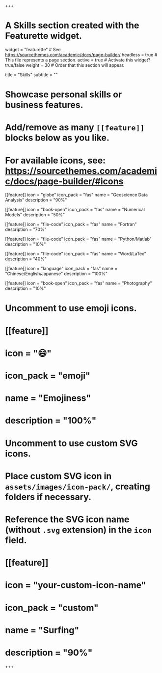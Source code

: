 +++
# A Skills section created with the Featurette widget.
widget = "featurette"  # See https://sourcethemes.com/academic/docs/page-builder/
headless = true  # This file represents a page section.
active = true  # Activate this widget? true/false
weight = 30  # Order that this section will appear.

title = "Skills"
subtitle = ""

# Showcase personal skills or business features.
# 
# Add/remove as many `[[feature]]` blocks below as you like.
# 
# For available icons, see: https://sourcethemes.com/academic/docs/page-builder/#icons

[[feature]]
  icon = "globe"
  icon_pack = "fas"
  name = "Geoscience Data Analysis"
  description = "90%"

[[feature]]
  icon = "book-open"
  icon_pack = "fas"
  name = "Numerical Models"
  description = "50%"  

[[feature]]
  icon = "file-code"
  icon_pack = "fas"
  name = "Fortran"
  description = "70%"
 
[[feature]]
  icon = "file-code"
  icon_pack = "fas"
  name = "Python/Matlab"
  description = "10%"

[[feature]]
  icon = "file-code"
  icon_pack = "fas"
  name = "Word/LaTex"
  description = "40%"

[[feature]]
  icon = "language"
  icon_pack = "fas"
  name = "Chinese/English/Japanese"
  description = "100%"

[[feature]]
  icon = "book-open"
  icon_pack = "fas"
  name = "Photography"
  description = "10%"

# Uncomment to use emoji icons.
# [[feature]]
#  icon = ":smile:"
#  icon_pack = "emoji"
#  name = "Emojiness"
#  description = "100%"  

# Uncomment to use custom SVG icons.
# Place custom SVG icon in `assets/images/icon-pack/`, creating folders if necessary.
# Reference the SVG icon name (without `.svg` extension) in the `icon` field.
# [[feature]]
#  icon = "your-custom-icon-name"
#  icon_pack = "custom"
#  name = "Surfing"
#  description = "90%"

+++
